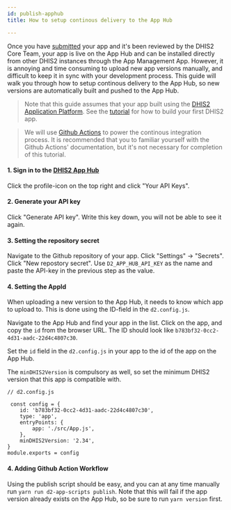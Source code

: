 ```yaml
---
id: publish-apphub
title: How to setup continous delivery to the App Hub

---
```


Once you have [submitted](/docs/guides/submit-apphub) your app and it's been reviewed by the DHIS2 Core Team, your app is live on the App Hub and can be installed directly from other DHIS2 instances through the App Management App. However, it is annoying and time consuming to upload new app versions manually, and difficult to keep it in sync with your development process. This guide will walk you through how to setup continous delivery to the App Hub, so new versions are automatically built and pushed to the App Hub. 


> Note that this guide assumes that your app built using the [DHIS2 Application Platform](https://platform.dhis2.nu/#/). See the [tutorial](/docs/tutorials/setup-env) for how to build your first DHIS2 app.

> We will use [Github Actions](https://docs.github.com/en/actions) to power the continous integration process. It is recommended that you to familiar yourself with the Github Actions' documentation, but it's not necessary for completion of this tutorial. 


#### 1. Sign in to the [DHIS2 App Hub](https://apps.dhis2.org/)

Click the profile-icon on the top right and click "Your API Keys". 

#### 2. Generate your API key

Click "Generate API key". Write this key down, you will not be able to see it again.

#### 3. Setting the repository secret

Navigate to the Github repository of your app. Click "Settings" -> "Secrets". Click "New repostory secret". Use `D2_APP_HUB_API_KEY` as the name and paste the API-key in the previous step as the value. 


#### 4. Setting the AppId

When uploading a new version to the App Hub, it needs to know which app to upload to. This is done using the ID-field in the `d2.config.js`.

Navigate to the App Hub and find your app in the list. Click on the app, and copy the `id` from the browser URL. The ID should look like `b783bf32-0cc2-4d31-aadc-22d4c4807c30`.

Set the `id` field in the `d2.config.js` in your app to the id of the app on the App Hub.

The `minDHIS2Version` is compulsory as well, so set the minimum DHIS2 version that this app is compatible with.

```
// d2.config.js

 const config = {
    id: 'b783bf32-0cc2-4d31-aadc-22d4c4807c30',
    type: 'app',
    entryPoints: {
        app: './src/App.js',
    },
    minDHIS2Version: '2.34',
}
module.exports = config
```


#### 4. Adding Github Action Workflow








Using the publish script should be easy, and you can at any time manually run `yarn run d2-app-scripts publish`. Note that this will fail if the app version already exists on the App Hub, so be sure to run `yarn version` first.